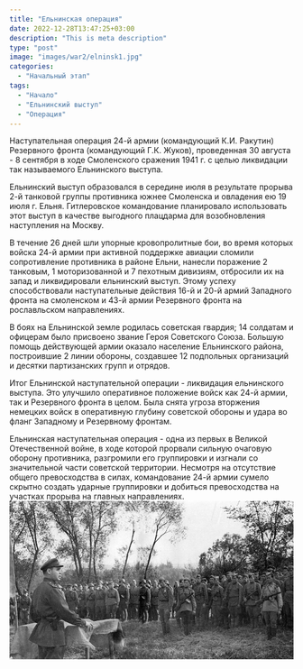 ```yaml
---
title: "Ельнинская операция"
date: 2022-12-28T13:47:25+03:00
description: "This is meta description"
type: "post"
image: "images/war2/elninsk1.jpg"
categories:
  - "Начальный этап"
tags:
  - "Начало"
  - "Ельнинский выступ"
  - "Операция"
---
```


Наступательная операция 24-й армии (командующий К.И. Ракутин) Резервного фронта (командующий Г.К. Жуков), проведенная 30 августа - 8 сентября в ходе Смоленского сражения 1941 г. с целью ликвидации так называемого Ельнинского выступа.

Ельнинский выступ образовался в середине июля в результате прорыва 2-й танковой группы противника южнее Смоленска и овладения ею 19 июля г. Ельня. Гитлеровское командование планировало использовать этот выступ в качестве выгодного плацдарма для возобновления наступления на Москву.

В течение 26 дней шли упорные кровопролитные бои, во время которых войска 24-й армии при активной поддержке авиации сломили сопротивление противника в районе Ельни, нанесли поражение 2 танковым, 1 моторизованной и 7 пехотным дивизиям, отбросили их на запад и ликвидировали ельнинский выступ. Этому успеху способствовали наступательные действия 16-й и 20-й армий Западного фронта на смоленском и 43-й армии Резервного фронта на рославльском направлениях.

В боях на Ельнинской земле родилась советская гвардия; 14 солдатам и офицерам было присвоено звание Героя Советского Союза. Большую помощь действующей армии оказало население Ельнинского района, построившие 2 линии обороны, создавшее 12 подпольных организаций и десятки партизанских групп и отрядов.

Итог Ельнинской наступательной операции - ликвидация ельнинского выступа. Это улучшило оперативное положение войск как 24-й армии, так и Резервного фронта в целом. Была снята угроза вторжения немецких войск в оперативную глубину советской обороны и удара во фланг Западному и Резервному фронтам.

Ельнинская наступательная операция - одна из первых в Великой Отечественной войне, в ходе которой прорвали сильную очаговую оборону противника, разгромили его группировки и изгнали со значительной части советской территории. Несмотря на отсутствие общего превосходства в силах, командование 24-й армии сумело скрытно создать ударные группировки и добиться превосходства на участках прорыва на главных направлениях.
![](../../../images/war2/elninsk2.jpg)
